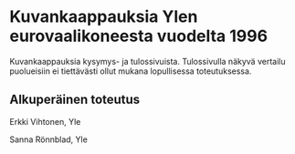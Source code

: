 # Kuvankaappauksia Ylen eurovaalikoneesta vuodelta 1996

Kuvankaappauksia kysymys- ja tulossivuista. Tulossivulla näkyvä vertailu puolueisiin ei tiettävästi ollut mukana lopullisessa toteutuksessa.

## Alkuperäinen toteutus

Erkki Vihtonen, Yle

Sanna Rönnblad, Yle
